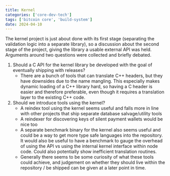 ```yaml
---
title: Kernel
categories: ['core-dev-tech']
tags: ['bitcoin core', 'build-system']
date: 2024-04-10
---
```

The kernel project is just about done with its first stage (separating the validation logic into a separate library), so a discussion about the second stage of the project, giving the library a usable external API was held. Arguments around two questions were collected and briefly debated.

1. Should a C API for the kernel library be developed with the goal of eventually shipping with releases?
    - There are a bunch of tools that can translate C++ headers, but they have
    downsides due to the name mangling. This especially makes dynamic loading of
    a C++ library hard, so having a C header is easier and therefore preferable,
    even though it requires a translation layer to the existing C++ code.
2. Should we introduce tools using the kernel?
    - A reindex tool using the kernel seems useful and falls more in line with other projects that ship separate database salvage/utility tools
    - A reindexer for discovering keys of silent payment wallets would be nice too
    - A separate benchmark binary for the kernel also seems useful and could be a way to get more type safe languages into the repository. It would also be useful to have a benchmark to gauge the overhead of using the API vs using the internal kernel interface within node code. Could also potentially show inefficient translation routines.
    - Generally there seems to be some curiosity of what these tools could achieve, and judgement on whether they should live within the repository / be shipped can be given at a later point in time.
